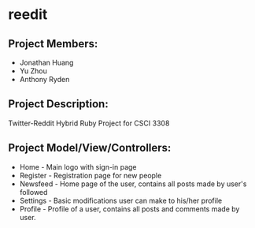 reedit
======

Project Members:
----------------
* Jonathan Huang
* Yu Zhou
* Anthony Ryden

Project Description:
--------------------
Twitter-Reddit Hybrid Ruby Project for CSCI 3308

Project Model/View/Controllers:
-------------------------------
* Home - Main logo with sign-in page
* Register - Registration page for new people
* Newsfeed - Home page of the user, contains all posts made by user's followed
* Settings - Basic modifications user can make to his/her profile
* Profile - Profile of a user, contains all posts and comments made by user.
